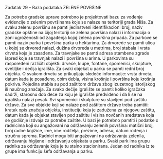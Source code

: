 Zadatak 29 - Baza podataka ZELENE POVRŠINE 

Za potrebe gradske uprave potrebno je projektovati bazu za vođenje evidencije o zelenim površinama koje se nalaze na teritoriji grada Niša. Za svaku zelenu površinu se pamti jedinstveni identifikacioni broj, naziv gradske opštine na čijoj teritoriji se zelena površina nalazi i informacija o zoni ugroženosti od zagađenja kojoj zelena površina pripada. Za parkove se pamti naziv parka i površina parka u hektarima. Za drvorede se pamti ulica u kojoj se drvored nalazi, dužina drvoreda u metrima, broj stabala i vrsta drveta 
koja je zasađena. Za travnjake se pamti adresa stambene zgrade ispred koje se travnjak nalazi i površina u arima. U parkovima su raspoređeni različiti objekti: drveće, klupe, fontane, spomenici, skulpture, svetiljke i dečija igrališta. Za svaki objekat u parku se pamti redni broj objekta. O svakom drvetu se prikupljaju sledeće informacije: vrsta drveta, datum kada je posađeno, obim debla, visina krošnje i površina koju krošnja pokriva. Pojedina stabla su pod zaštitom države zbog izuzetnog istorijskog ili naučnog značaja. Za svako dečije igralište se pamti: koliko igračaka sadrži, starosnu dob dece za koju je igralište predviđeno i da li se na igralištu nalazi pesak. Svi spomenici i skulpture su stavljeni pod zaštitu države. Za sve objekte koji se nalaze pod zaštitom države treba pamtiti: kratak opis značaja objekta, instituciju koja je zadužena za njegovu zaštitu, datum kada je objekat stavljen pod zaštitu i visina novčanih sredstava koja se godišnje izdvaja za potrebe zaštite. U bazi je potrebno pamtiti i podatke o radnicima koji su angažovani na održavanju zelenih površina: matični broj, broj radne knjižice, ime, ime roditelja, prezime, adresu, datum rođenja i stručnu sprema. Radnici mogu biti angažovani na održavanju zelenila, održavanju higijene i održavanju objekata u parku. Svaki park ima grupu radnika za održavanje koja je tu stalno stacionirana. Jedan od radnika iz te grupe ima funkciju šefa održavanja u parku.
